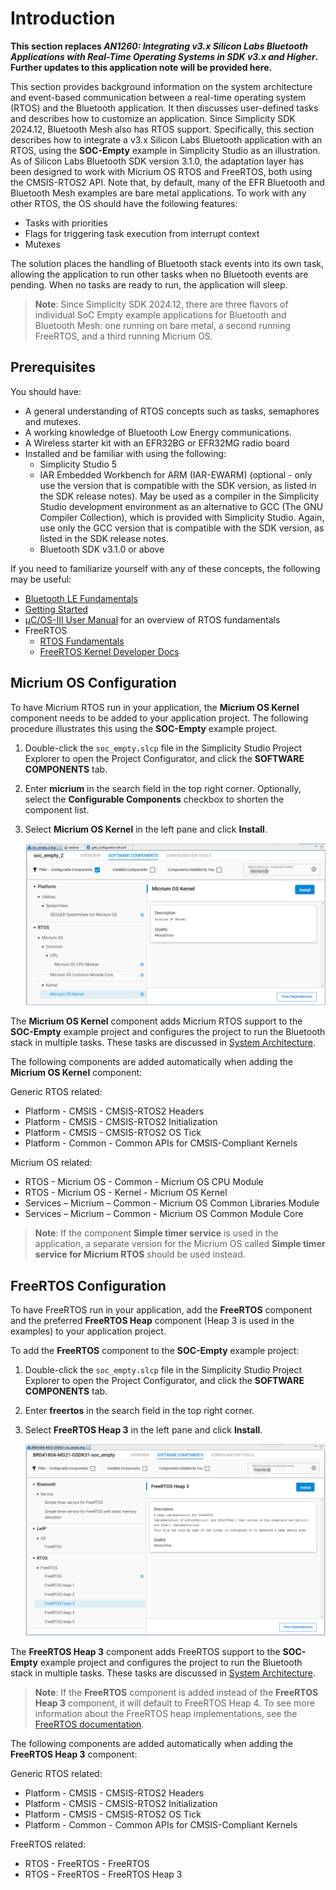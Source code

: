 # Introduction

**This section replaces *AN1260: Integrating v3.x Silicon Labs Bluetooth Applications with Real-Time Operating Systems in SDK v3.x and Higher*. Further updates to this application note will be provided here.**

This section provides background information on the system architecture and event-based communication between a real-time operating system (RTOS) and the Bluetooth application. It then discusses user-defined tasks and describes how to customize an application. Since Simplicity SDK 2024.12, Bluetooth Mesh also has RTOS support. Specifically, this section describes how to integrate a v3.x Silicon Labs Bluetooth application with an RTOS, using the **SOC-Empty** example in Simplicity Studio as an illustration. As of Silicon Labs Bluetooth SDK version 3.1.0, the adaptation layer has been designed to work with Micrium OS RTOS and FreeRTOS, both using the CMSIS-RTOS2 API. Note that, by default, many of the EFR Bluetooth and Bluetooth Mesh examples are bare metal applications. To work with any other RTOS, the OS should have the following features:

- Tasks with priorities
- Flags for triggering task execution from interrupt context
- Mutexes

The solution places the handling of Bluetooth stack events into its own task, allowing the application to run other tasks when no Bluetooth events are pending. When no tasks are ready to run, the application will sleep.

>**Note**: Since Simplicity SDK 2024.12, there are three flavors of individual SoC Empty example applications for Bluetooth and Bluetooth Mesh: one running on bare metal, a second running FreeRTOS, and a third running Micrium OS.

## Prerequisites

You should have:

- A general understanding of RTOS concepts such as tasks, semaphores and mutexes.
- A working knowledge of Bluetooth Low Energy communications.
- A Wireless starter kit with an EFR32BG or EFR32MG radio board
- Installed and be familiar with using the following:
  - Simplicity Studio 5
  - IAR Embedded Workbench for ARM (IAR-EWARM) (optional - only use the version that is compatible with the SDK version, as listed in the SDK release notes). May be used as a compiler in the Simplicity Studio development environment as an alternative to GCC (The GNU Compiler Collection), which is provided with Simplicity Studio. Again, use only the GCC version that is compatible with the SDK version, as listed in the SDK release notes.
  - Bluetooth SDK v3.1.0 or above

If you need to familiarize yourself with any of these concepts, the following may be useful:

- [Bluetooth LE Fundamentals](/bluetooth/{build-docspace-version}/bluetooth-le-fundamentals)
- [Getting Started](/bluetooth/{build-docspace-version}/bluetooth-getting-started-overview)
- [µC/OS-III User Manual](https://micrium.atlassian.net/wiki/spaces/osiiidoc/pages/131322/Introduction) for an overview of RTOS fundamentals
- FreeRTOS
  - [RTOS Fundamentals](https://freertos.org/Documentation/01-FreeRTOS-quick-start/01-Beginners-guide/01-RTOS-fundamentals)
  - [FreeRTOS Kernel Developer Docs](https://freertos.org/features.html)

## Micrium OS Configuration

To have Micrium RTOS run in your application, the **Micrium OS Kernel** component needs to be added to your application project. The following procedure illustrates this using the **SOC-Empty** example project.

1. Double-click the `soc_empty.slcp` file in the Simplicity Studio Project Explorer to open the Project Configurator, and click the **SOFTWARE COMPONENTS** tab.

2. Enter **micrium** in the search field in the top right corner. Optionally, select the **Configurable Components** checkbox to shorten the component list.

3. Select **Micrium OS Kernel** in the left pane and click **Install**.

   ![Micrium RTOS kernel](resources/micrium-rtos-kernel-2.png)

The **Micrium OS Kernel** component adds Micrium RTOS support to the **SOC-Empty** example project and configures the project to run the Bluetooth stack in multiple tasks. These tasks are discussed in [System Architecture](02-system-architecture.md).

The following components are added automatically when adding the **Micrium OS Kernel** component:

Generic RTOS related:

- Platform - CMSIS - CMSIS-RTOS2 Headers
- Platform - CMSIS - CMSIS-RTOS2 Initialization
- Platform - CMSIS - CMSIS-RTOS2 OS Tick
- Platform - Common - Common APIs for CMSIS-Compliant Kernels

Micrium OS related:

- RTOS - Micrium OS - Common  - Micrium OS CPU Module
- RTOS - Micrium OS - Kernel - Micrium OS Kernel
- Services – Micrium – Common - Micrium OS Common Libraries Module
- Services – Micrium – Common - Micrium OS Common Module Core

> **Note**: If the component **Simple timer service** is used in the application, a separate version for the Micrium OS called **Simple timer service for Micrium RTOS** should be used instead.

## FreeRTOS Configuration

To have FreeRTOS run in your application, add the **FreeRTOS** component and the preferred **FreeRTOS Heap** component (Heap 3 is used in the examples) to your application project.

To add the **FreeRTOS** component to the **SOC-Empty** example project:

1. Double-click the `soc_empty.slcp` file in the Simplicity Studio Project Explorer to open the Project Configurator, and click the **SOFTWARE COMPONENTS** tab.

2. Enter **freertos** in the search field in the top right corner.

3. Select **FreeRTOS Heap 3** in the left pane and click **Install**.

   ![Free RTOS config](resources/free-rtos-config.png)

The **FreeRTOS Heap 3** component adds FreeRTOS support to the **SOC-Empty** example project and configures the project to run the Bluetooth stack in multiple tasks. These tasks are discussed in [System Architecture](02-system-architecture.md).

> **Note**: If the **FreeRTOS** component is added instead of the **FreeRTOS Heap 3** component, it will default to FreeRTOS Heap 4. To see more information about the FreeRTOS heap implementations, see the [FreeRTOS documentation](https://www.freertos.org/a00111.html).

The following components are added automatically when adding the **FreeRTOS Heap 3** component:

Generic RTOS related:

- Platform - CMSIS - CMSIS-RTOS2 Headers
- Platform - CMSIS - CMSIS-RTOS2 Initialization
- Platform - CMSIS - CMSIS-RTOS2 OS Tick
- Platform - Common - Common APIs for CMSIS-Compliant Kernels

FreeRTOS related:

- RTOS - FreeRTOS - FreeRTOS
- RTOS - FreeRTOS - FreeRTOS Heap 3

